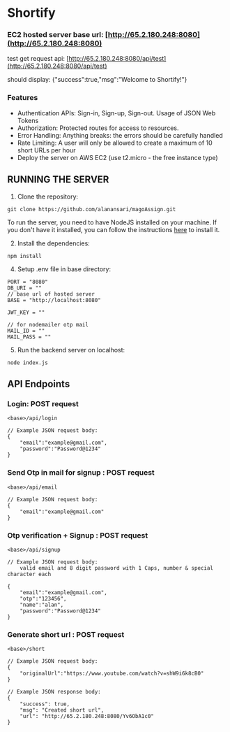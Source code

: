 # Shortify

### EC2 hosted server base url: [http://65.2.180.248:8080](http://65.2.180.248:8080)
 
test get request api: [http://65.2.180.248:8080/api/test](http://65.2.180.248:8080/api/test)

should display: {"success":true,"msg":"Welcome to Shortify!"}

### Features
- Authentication APIs: Sign-in, Sign-up, Sign-out. Usage of JSON Web Tokens
- Authorization: Protected routes for access to resources.
- Error Handling: Anything breaks: the errors should be carefully handled
- Rate Limiting: A user will only be allowed to create a maximum of 10 short URLs per hour
- Deploy the server on AWS EC2 (use t2.micro - the free instance type)


## RUNNING THE SERVER


1. Clone the repository:

```CMD
git clone https://github.com/alanansari/magoAssign.git
```
To run the server, you need to have NodeJS installed on your machine. If you don't have it installed, you can follow the instructions [here](https://nodejs.org/en//) to install it.



2. Install the dependencies: 

```CMD
npm install
```


4. Setup .env file in base directory:

```
PORT = "8080"
DB_URI = ""
// base url of hosted server
BASE = "http://localhost:8080"

JWT_KEY = ""

// for nodemailer otp mail
MAIL_ID = ""
MAIL_PASS = ""

```


5. Run the backend server on localhost:

```CMD
node index.js
```

## API Endpoints

### Login: POST request
```url
<base>/api/login
```
```
// Example JSON request body:
{
    "email":"example@gmail.com",
    "password":"Password@1234"
}
```
### Send Otp in mail for signup : POST request
```url
<base>/api/email
```
```
// Example JSON request body:
{
    "email":"example@gmail.com"
}
```
### Otp verification + Signup : POST request
```url
<base>/api/signup
```
```
// Example JSON request body:
    valid email and 8 digit password with 1 Caps, number & special character each

{
    "email":"example@gmail.com",
    "otp":"123456",
    "name":"alan",
    "password":"Password@1234"
}
```
### Generate short url : POST request
```url
<base>/short
```
```
// Example JSON request body:
{
    "originalUrl":"https://www.youtube.com/watch?v=shW9i6k8cB0"
}
```
```
// Example JSON response body:
{
    "success": true,
    "msg": "Created short url",
    "url": "http://65.2.180.248:8080/Yv6ObA1c0"
}
```